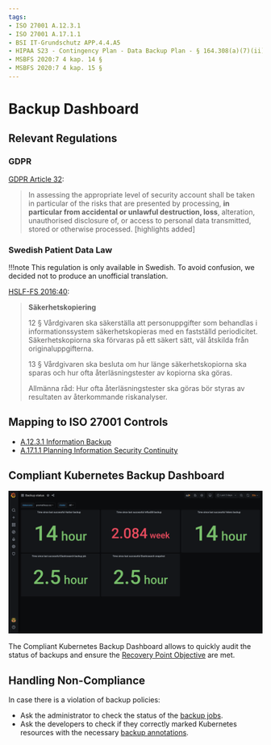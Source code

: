 ```yaml
---
tags:
- ISO 27001 A.12.3.1
- ISO 27001 A.17.1.1
- BSI IT-Grundschutz APP.4.4.A5
- HIPAA S23 - Contingency Plan - Data Backup Plan - § 164.308(a)(7)(ii)(A)
- MSBFS 2020:7 4 kap. 14 §
- MSBFS 2020:7 4 kap. 15 §
---
```


# Backup Dashboard

## Relevant Regulations

### GDPR

[GDPR Article 32](https://gdpr-info.eu/art-32-gdpr/):

> In assessing the appropriate level of security account shall be taken in particular of the risks that are presented by processing, **in particular from accidental or unlawful destruction, loss**, alteration, unauthorised disclosure of, or access to personal data transmitted, stored or otherwise processed. [highlights added]

### Swedish Patient Data Law

!!!note
    This regulation is only available in Swedish. To avoid confusion, we decided not to produce an unofficial translation.

[HSLF-FS 2016:40](https://www.socialstyrelsen.se/globalassets/sharepoint-dokument/artikelkatalog/foreskrifter-och-allmanna-rad/2016-4-44.pdf):

> **Säkerhetskopiering**
>
> 12 § Vårdgivaren ska säkerställa att personuppgifter som behandlas i informationssystem säkerhetskopieras med en fastställd periodicitet.
> Säkerhetskopiorna ska förvaras på ett säkert sätt, väl åtskilda från originaluppgifterna.
>
> 13 § Vårdgivaren ska besluta om hur länge säkerhetskopiorna ska sparas och hur ofta återläsningstester av kopiorna ska göras.
>
> Allmänna råd: Hur ofta återläsningstester ska göras bör styras av resultaten av återkommande riskanalyser.

## Mapping to ISO 27001 Controls

* [A.12.3.1 Information Backup](https://www.isms.online/iso-27001/annex-a-12-operations-security/)
* [A.17.1.1 Planning Information Security Continuity](https://www.isms.online/iso-27001/annex-a-17-information-security-aspects-of-business-continuity-management/)

## Compliant Kubernetes Backup Dashboard

![Backup Dashboard](img/backup.png)

The Compliant Kubernetes Backup Dashboard allows to quickly audit the status of backups and ensure the [Recovery Point Objective](https://en.wikipedia.org/wiki/Disaster_recovery#Recovery_Point_Objective) are met.

## Handling Non-Compliance

In case there is a violation of backup policies:

* Ask the administrator to check the status of the [backup jobs](../operator-manual/disaster-recovery.md).
* Ask the developers to check if they correctly marked Kubernetes resources with the necessary [backup annotations](../user-guide/backup.md).
